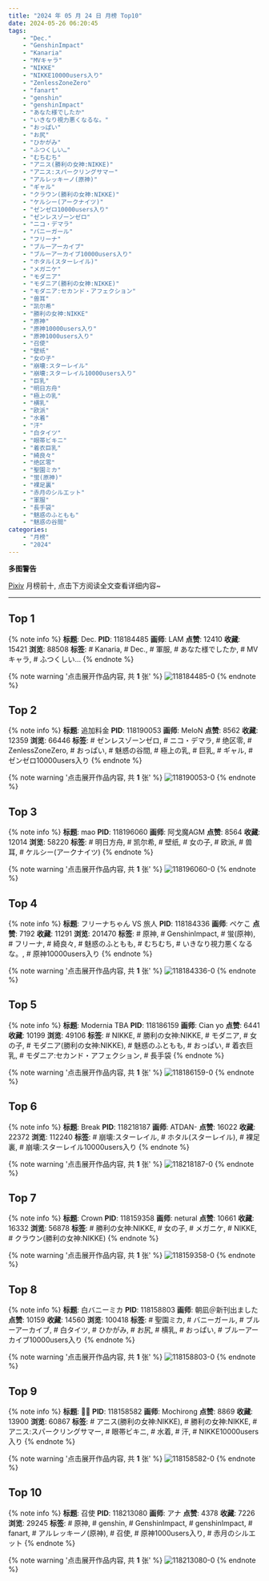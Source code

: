 ```yaml
---
title: "2024 年 05 月 24 日 月榜 Top10"
date: 2024-05-26 06:20:45
tags:
    - "Dec."
    - "GenshinImpact"
    - "Kanaria"
    - "MVキャラ"
    - "NIKKE"
    - "NIKKE10000users入り"
    - "ZenlessZoneZero"
    - "fanart"
    - "genshin"
    - "genshinImpact"
    - "あなた様でしたか"
    - "いきなり視力悪くなるな。"
    - "おっぱい"
    - "お尻"
    - "ひかがみ"
    - "ふつくしい…"
    - "むちむち"
    - "アニス(勝利の女神:NIKKE)"
    - "アニス:スパークリングサマー"
    - "アルレッキーノ(原神)"
    - "ギャル"
    - "クラウン(勝利の女神:NIKKE)"
    - "ケルシー(アークナイツ)"
    - "ゼンゼロ10000users入り"
    - "ゼンレスゾーンゼロ"
    - "ニコ・デマラ"
    - "バニーガール"
    - "フリーナ"
    - "ブルーアーカイブ"
    - "ブルーアーカイブ10000users入り"
    - "ホタル(スターレイル)"
    - "メガニケ"
    - "モダニア"
    - "モダニア(勝利の女神:NIKKE)"
    - "モダニア:セカンド・アフェクション"
    - "兽耳"
    - "凯尔希"
    - "勝利の女神:NIKKE"
    - "原神"
    - "原神10000users入り"
    - "原神1000users入り"
    - "召使"
    - "壁纸"
    - "女の子"
    - "崩壊:スターレイル"
    - "崩壊:スターレイル10000users入り"
    - "巨乳"
    - "明日方舟"
    - "極上の乳"
    - "横乳"
    - "欧派"
    - "水着"
    - "汗"
    - "白タイツ"
    - "眼帯ビキニ"
    - "着衣巨乳"
    - "綺良々"
    - "绝区零"
    - "聖園ミカ"
    - "蛍(原神)"
    - "裸足裏"
    - "赤月のシルエット"
    - "軍服"
    - "長手袋"
    - "魅惑のふともも"
    - "魅惑の谷間"
categories:
    - "月榜"
    - "2024"
---
```


<i class="fa fa-triangle-exclamation"></i>**多图警告**<i class="fa fa-triangle-exclamation"></i>

[Pixiv](https://www.pixiv.net/) 月榜前十, 点击下方阅读全文查看详细内容~

<!-- more -->

---

## Top 1

{% note info %}
**标题**: Dec.
**PID**: 118184485 **画师**: LAM
**点赞**: 12410 **收藏**: 15421 **浏览**: 88508
**标签**: # Kanaria, # Dec., # 軍服, # あなた様でしたか, # MVキャラ, # ふつくしい…
{% endnote %}

{% note warning '点击展开作品内容, 共 **1** 张' %}
![118184485-0](https://i.pixiv.re/img-original/img/2024/04/27/00/00/30/118184485_p0.jpg)
{% endnote %}

## Top 2

{% note info %}
**标题**: 追加料金
**PID**: 118190053 **画师**: MeIoN
**点赞**: 8562 **收藏**: 12359 **浏览**: 66446
**标签**: # ゼンレスゾーンゼロ, # ニコ・デマラ, # 绝区零, # ZenlessZoneZero, # おっぱい, # 魅惑の谷間, # 極上の乳, # 巨乳, # ギャル, # ゼンゼロ10000users入り
{% endnote %}

{% note warning '点击展开作品内容, 共 **1** 张' %}
![118190053-0](https://i.pixiv.re/img-original/img/2024/04/27/04/45/19/118190053_p0.jpg)
{% endnote %}

## Top 3

{% note info %}
**标题**: mao
**PID**: 118196060 **画师**: 阿戈魔AGM
**点赞**: 8564 **收藏**: 12014 **浏览**: 58220
**标签**: # 明日方舟, # 凯尔希, # 壁纸, # 女の子, # 欧派, # 兽耳, # ケルシー(アークナイツ)
{% endnote %}

{% note warning '点击展开作品内容, 共 **1** 张' %}
![118196060-0](https://i.pixiv.re/img-original/img/2024/04/27/11/58/15/118196060_p0.jpg)
{% endnote %}

## Top 4

{% note info %}
**标题**: フリーナちゃん VS 旅人
**PID**: 118184336 **画师**: ペケこ
**点赞**: 7192 **收藏**: 11291 **浏览**: 201470
**标签**: # 原神, # GenshinImpact, # 蛍(原神), # フリーナ, # 綺良々, # 魅惑のふともも, # むちむち, # いきなり視力悪くなるな。, # 原神10000users入り
{% endnote %}

{% note warning '点击展开作品内容, 共 **1** 张' %}
![118184336-0](https://i.pixiv.re/img-original/img/2024/04/27/00/00/05/118184336_p0.png)
{% endnote %}

## Top 5

{% note info %}
**标题**: Modernia TBA
**PID**: 118186159 **画师**: Cian yo
**点赞**: 6441 **收藏**: 10199 **浏览**: 49106
**标签**: # NIKKE, # 勝利の女神:NIKKE, # モダニア, # 女の子, # モダニア(勝利の女神:NIKKE), # 魅惑のふともも, # おっぱい, # 着衣巨乳, # モダニア:セカンド・アフェクション, # 長手袋
{% endnote %}

{% note warning '点击展开作品内容, 共 **1** 张' %}
![118186159-0](https://i.pixiv.re/img-original/img/2024/04/27/00/47/14/118186159_p0.jpg)
{% endnote %}

## Top 6

{% note info %}
**标题**: Break
**PID**: 118218187 **画师**: ATDAN-
**点赞**: 16022 **收藏**: 22372 **浏览**: 112240
**标签**: # 崩壊:スターレイル, # ホタル(スターレイル), # 裸足裏, # 崩壊:スターレイル10000users入り
{% endnote %}

{% note warning '点击展开作品内容, 共 **1** 张' %}
![118218187-0](https://i.pixiv.re/img-original/img/2024/04/28/01/23/09/118218187_p0.png)
{% endnote %}

## Top 7

{% note info %}
**标题**: Crown
**PID**: 118159358 **画师**: netural
**点赞**: 10661 **收藏**: 16332 **浏览**: 56878
**标签**: # 勝利の女神:NIKKE, # 女の子, # メガニケ, # NIKKE, # クラウン(勝利の女神:NIKKE)
{% endnote %}

{% note warning '点击展开作品内容, 共 **1** 张' %}
![118159358-0](https://i.pixiv.re/img-original/img/2024/04/26/00/54/35/118159358_p0.jpg)
{% endnote %}

## Top 8

{% note info %}
**标题**: 白バニーミカ
**PID**: 118158803 **画师**: 朝凪＠新刊出ました
**点赞**: 10159 **收藏**: 14560 **浏览**: 100418
**标签**: # 聖園ミカ, # バニーガール, # ブルーアーカイブ, # 白タイツ, # ひかがみ, # お尻, # 横乳, # おっぱい, # ブルーアーカイブ10000users入り
{% endnote %}

{% note warning '点击展开作品内容, 共 **1** 张' %}
![118158803-0](https://i.pixiv.re/img-original/img/2024/04/26/00/32/17/118158803_p0.jpg)
{% endnote %}

## Top 9

{% note info %}
**标题**: 💛🤍
**PID**: 118158582 **画师**: Mochirong
**点赞**: 8869 **收藏**: 13900 **浏览**: 60867
**标签**: # アニス(勝利の女神:NIKKE), # 勝利の女神:NIKKE, # アニス:スパークリングサマー, # 眼帯ビキニ, # 水着, # 汗, # NIKKE10000users入り
{% endnote %}

{% note warning '点击展开作品内容, 共 **1** 张' %}
![118158582-0](https://i.pixiv.re/img-original/img/2024/04/26/00/25/44/118158582_p0.jpg)
{% endnote %}

## Top 10

{% note info %}
**标题**: 召使
**PID**: 118213080 **画师**: アナ
**点赞**: 4378 **收藏**: 7226 **浏览**: 29245
**标签**: # 原神, # genshin, # GenshinImpact, # genshinImpact, # fanart, # アルレッキーノ(原神), # 召使, # 原神1000users入り, # 赤月のシルエット
{% endnote %}

{% note warning '点击展开作品内容, 共 **1** 张' %}
![118213080-0](https://i.pixiv.re/img-original/img/2024/04/27/22/55/23/118213080_p0.jpg)
{% endnote %}
